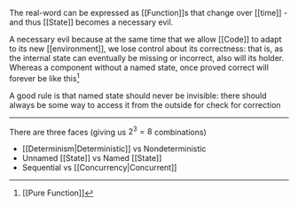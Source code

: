 The real-word can be expressed as [[Function]]s that change over [[time]] - and thus [[State]] becomes a necessary evil.

A necessary evil because at the same time that we allow [[Code]] to adapt to its new [[environment]], we lose control about its correctness: that is, as the internal state can eventually be missing or incorrect, also will its holder. Whereas a component without a named state, once proved correct will forever be like this[^1]

A good rule is that named state should never be invisible: there should always be some way to access it from the outside for check for correction

---

There are three faces (giving us $2^{3} = 8$ combinations)

- [[Determinism|Deterministic]] vs Nondeterministic
- Unnamed [[State]] vs Named [[State]]
- Sequential vs [[Concurrency|Concurrent]]

[^1]: [[Pure Function]]